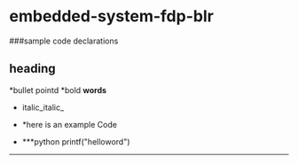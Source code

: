 # embedded-system-fdp-blr
###sample code declarations 
## heading 

*bullet pointd 
*bold **words**
* italic_italic_

* *here is an example Code
* ***python
 printf("helloword")
***

